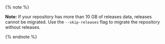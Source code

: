 {% note %}

**Note:** If your repository has more than 10 GB of releases data, releases cannot be migrated. Use the `--skip-releases` flag to migrate the repository without releases.

{% endnote %}
